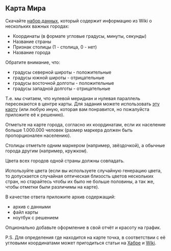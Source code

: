 ## Карта Мира

Скачайте [набор данных](https://stepik.org/media/attachments/lesson/196432/cities.csv), который содержит информацию из Wiki о нескольких важных городах:

-    Координаты (в формате угловые градусы, минуты, секунды)
-    Название страны
-    Признак столицы (1 - столица, 0 - нет)
-    Название города

Обратите внимание, что:

-    градусы северной широты - положительные
-    градусы южной широты - отрицательные
-    градусы восточной долготы - положительные
-    градусы западной долготы - отрицательные

Т.е. мы считаем, что нулевой меридиан и нулевая параллель пересекаются в центре карты. Для задания можете использовать [эту карту](https://stepik.org/media/attachments/lesson/196432/world.jpg) (или любую иную, которая вам понравится, но пожалуйста приложите её к решению).

Отметьте на карте города, согласно их координатам, если их население больше 1.000.000 человек (размер маркера должен быть пропорционален населению).

Столицы отметьте одним маркером (например, звёздочкой), а обычные города другим (например, кружком).

Цвета всех городов одной страны должны совпадать.

Используйте цвета (если вы используете случайную генерацию цвета, то допускается случайная оптическая близость цветов нескольких стран, но старайтесь чтобы их было не больше половины, а так же, чтобы отметки были различимы на карте).

В качестве ответа приложите архив содержащий:

-    архив с данными
-    файл карты
-    ноутбук с решением

Опционально добавьте оформление в свой отчёт и красоту на график.

P.S. Для определения где находится на карте точка, в соответствии с её угловыми координатами может пригодиться статьи на [Хабре](https://habr.com/post/81007/) и [Wiki](https://en.wikipedia.org/wiki/Equirectangular_projection).
